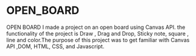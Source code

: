 # OPEN_BOARD
OPEN BOARD
I  made a project on an open board using Canvas API. the  functionality of the project is Draw , Drag and Drop, Sticky note, square , line and color.The purpose of this project was  to get familiar with Canvas API ,DOM, HTML, CSS, and Javascript.
